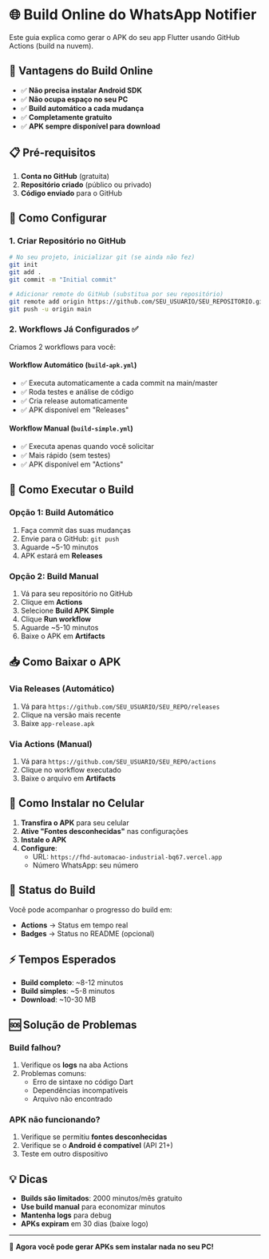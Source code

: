 # 🌐 Build Online do WhatsApp Notifier

Este guia explica como gerar o APK do seu app Flutter usando GitHub Actions (build na nuvem).

## 🚀 Vantagens do Build Online

- ✅ **Não precisa instalar Android SDK**
- ✅ **Não ocupa espaço no seu PC**
- ✅ **Build automático a cada mudança**
- ✅ **Completamente gratuito**
- ✅ **APK sempre disponível para download**

## 📋 Pré-requisitos

1. **Conta no GitHub** (gratuita)
2. **Repositório criado** (público ou privado)
3. **Código enviado** para o GitHub

## 🔧 Como Configurar

### 1. Criar Repositório no GitHub
```bash
# No seu projeto, inicializar git (se ainda não fez)
git init
git add .
git commit -m "Initial commit"

# Adicionar remote do GitHub (substitua por seu repositório)
git remote add origin https://github.com/SEU_USUARIO/SEU_REPOSITORIO.git
git push -u origin main
```

### 2. Workflows Já Configurados ✅

Criamos 2 workflows para você:

#### **Workflow Automático** (`build-apk.yml`)
- ✅ Executa automaticamente a cada commit na main/master
- ✅ Roda testes e análise de código
- ✅ Cria release automaticamente
- ✅ APK disponível em "Releases"

#### **Workflow Manual** (`build-simple.yml`)
- ✅ Executa apenas quando você solicitar
- ✅ Mais rápido (sem testes)
- ✅ APK disponível em "Actions"

## 🎯 Como Executar o Build

### Opção 1: Build Automático
1. Faça commit das suas mudanças
2. Envie para o GitHub: `git push`
3. Aguarde ~5-10 minutos
4. APK estará em **Releases**

### Opção 2: Build Manual
1. Vá para seu repositório no GitHub
2. Clique em **Actions**
3. Selecione **Build APK Simple**
4. Clique **Run workflow**
5. Aguarde ~5-10 minutos
6. Baixe o APK em **Artifacts**

## 📥 Como Baixar o APK

### Via Releases (Automático)
1. Vá para `https://github.com/SEU_USUARIO/SEU_REPO/releases`
2. Clique na versão mais recente
3. Baixe `app-release.apk`

### Via Actions (Manual)
1. Vá para `https://github.com/SEU_USUARIO/SEU_REPO/actions`
2. Clique no workflow executado
3. Baixe o arquivo em **Artifacts**

## 📱 Como Instalar no Celular

1. **Transfira o APK** para seu celular
2. **Ative "Fontes desconhecidas"** nas configurações
3. **Instale o APK**
4. **Configure**:
   - URL: `https://fhd-automacao-industrial-bq67.vercel.app`
   - Número WhatsApp: seu número

## 🔄 Status do Build

Você pode acompanhar o progresso do build em:
- **Actions** → Status em tempo real
- **Badges** → Status no README (opcional)

## ⚡ Tempos Esperados

- **Build completo**: ~8-12 minutos
- **Build simples**: ~5-8 minutos
- **Download**: ~10-30 MB

## 🆘 Solução de Problemas

### Build falhou?
1. Verifique os **logs** na aba Actions
2. Problemas comuns:
   - Erro de sintaxe no código Dart
   - Dependências incompatíveis
   - Arquivo não encontrado

### APK não funcionando?
1. Verifique se permitiu **fontes desconhecidas**
2. Verifique se o **Android é compatível** (API 21+)
3. Teste em outro dispositivo

## 💡 Dicas

- **Builds são limitados**: 2000 minutos/mês gratuito
- **Use build manual** para economizar minutos
- **Mantenha logs** para debug
- **APKs expiram** em 30 dias (baixe logo)

---

🎉 **Agora você pode gerar APKs sem instalar nada no seu PC!**
